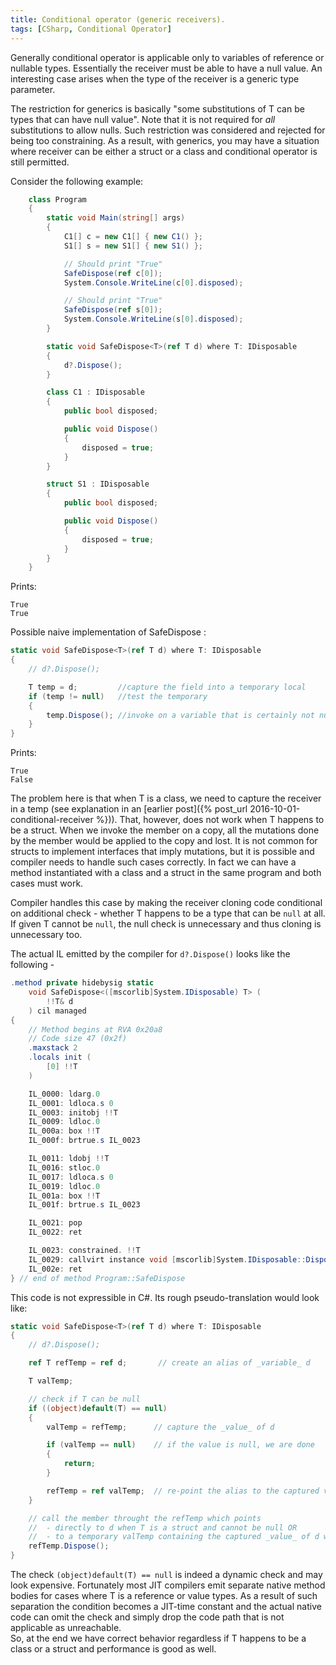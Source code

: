 ```yaml
---
title: Conditional operator (generic receivers).
tags: [CSharp, Conditional Operator]
---
```

Generally conditional operator is applicable only to variables of reference or nullable types. Essentially the receiver must be able to have a null value. An interesting case arises when the type of the receiver is a generic type parameter.

The restriction for generics is basically "some substitutions of T can be types that can have null value". Note that it is not required for _all_ substitutions to allow nulls. Such restriction was considered and rejected for being too constraining. As a result, with generics, you may have a situation where receiver can be either a struct or a class and conditional operator is still permitted.

Consider the following example:

```cs
    class Program
    {
        static void Main(string[] args)
        {
            C1[] c = new C1[] { new C1() };
            S1[] s = new S1[] { new S1() };

            // Should print "True"
            SafeDispose(ref c[0]);
            System.Console.WriteLine(c[0].disposed);

            // Should print "True"
            SafeDispose(ref s[0]);
            System.Console.WriteLine(s[0].disposed);
        }

        static void SafeDispose<T>(ref T d) where T: IDisposable
        {
            d?.Dispose();
        }

        class C1 : IDisposable
        {
            public bool disposed;

            public void Dispose()
            {
                disposed = true;
            }
        }

        struct S1 : IDisposable
        {
            public bool disposed;

            public void Dispose()
            {
                disposed = true;
            }
        }
    }

```

Prints:

```
True
True
```

Possible naive implementation of SafeDispose :

```cs
static void SafeDispose<T>(ref T d) where T: IDisposable
{
    // d?.Dispose();

    T temp = d;         //capture the field into a temporary local
    if (temp != null)   //test the temporary
    {
        temp.Dispose(); //invoke on a variable that is certainly not null
    }
}
```

Prints:

```
True
False
```

The problem here is that when T is a class, we need to capture the receiver in a temp (see explanation in an [earlier post]({% post_url 2016-10-01-conditional-receiver %})). That, however, does not work when T happens to be a struct. When we invoke the member on a copy, all the mutations done by the member would be applied to the copy and lost. It is not common for structs to implement interfaces that imply mutations, but it is possible and compiler needs to handle such cases correctly.
In fact we can have a method instantiated with a class and a struct in the same program and both cases must work.

Compiler handles this case by making the receiver cloning code conditional on additional check - whether T happens to be a type that can be ```null``` at all. If given T cannot be ```null```, the null check is unnecessary and thus cloning is unnecessary too.

The actual IL emitted by the compiler for ```d?.Dispose()``` looks like the following -

```cs
.method private hidebysig static
	void SafeDispose<([mscorlib]System.IDisposable) T> (
		!!T& d
	) cil managed
{
	// Method begins at RVA 0x20a8
	// Code size 47 (0x2f)
	.maxstack 2
	.locals init (
		[0] !!T
	)

	IL_0000: ldarg.0
	IL_0001: ldloca.s 0
	IL_0003: initobj !!T
	IL_0009: ldloc.0
	IL_000a: box !!T
	IL_000f: brtrue.s IL_0023

	IL_0011: ldobj !!T
	IL_0016: stloc.0
	IL_0017: ldloca.s 0
	IL_0019: ldloc.0
	IL_001a: box !!T
	IL_001f: brtrue.s IL_0023

	IL_0021: pop
	IL_0022: ret

	IL_0023: constrained. !!T
	IL_0029: callvirt instance void [mscorlib]System.IDisposable::Dispose()
	IL_002e: ret
} // end of method Program::SafeDispose

```

This code is not expressible in C#. Its rough pseudo-translation would look like:

```cs
static void SafeDispose<T>(ref T d) where T: IDisposable
{
    // d?.Dispose();

    ref T refTemp = ref d;       // create an alias of _variable_ d

    T valTemp;

    // check if T can be null
    if ((object)default(T) == null)
    {
        valTemp = refTemp;      // capture the _value_ of d

        if (valTemp == null)    // if the value is null, we are done
        {
            return;
        }

        refTemp = ref valTemp;  // re-point the alias to the captured value
    }

    // call the member throught the refTemp which points  
    //  - directly to d when T is a struct and cannot be null OR
    //  - to a temporary valTemp containing the captured _value_ of d when T can be null
    refTemp.Dispose();          
}
```

The check ```(object)default(T) == null``` is indeed a dynamic check and may look expensive. Fortunately most JIT compilers emit separate native method bodies for cases where T is a reference or value types. As a result of such separation the condition becomes a JIT-time constant and the actual native code can omit the check and simply drop the code path that is not applicable as unreachable.  
So, at the end we have correct behavior regardless if T happens to be a class or a struct and performance is good as well.
